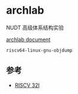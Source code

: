 # archlab

NUDT 高级体系结构实验

[archlab document](https://luzhixing12345.github.io/archlab/)

```bash
riscv64-linux-gnu-objdump
```

## 参考

- [RISCV 32I](https://nju-projectn.github.io/dlco-lecture-note/exp/11.html)
